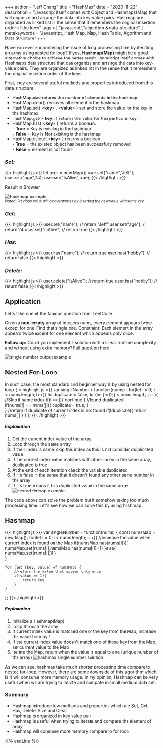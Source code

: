 +++
author = "Jeff Chang"
title = "HashMap"
date = "2020-11-22"
description = "Javascript itself comes with Object and Hashmaps(Map) that will organize and arrange the data into key-value pairs. Hashmap are organized as linked list in the sense that it remembers the original insertion order of the keys"
tags = [
    "javascript","algorithm & data-structure"
]
metakeywords = "Javascript, Hash Map, Map, Hash Table, Algorithm and Data Structure"
+++

Have you ever encountering the issue of long processing time by iterating an array using nested for loop? If yes, **Hashmap(Map)** might be a good alternative choice to achieve the better result. Javascript itself comes with Hashmaps data structure that can organize and arrange the data into key-value pairs. They are organized as linked list in the sense that it remembers the original insertion order of the keys
<!--more-->

First, they are several useful methods and properties introduced from this data structure:

* HashMap.size returns the number of elements in the hashmap.
* HashMap.clear() removes all element in the hashmap.
* HashMap.set( <**key**> , <**value**> ) set and store the value for the key in the hashmap
* HashMap.get( <**key**> ) returns the value for this particular key.
* HashMap.has( <**key**> ) returns a boolean. 
    <li style="list-style:none">- <strong>True</strong> = Key is exisitng in the hashmap</li>
    <li style="list-style:none">- <strong>False</strong> = Key is Not exisitng in the hashmap</li>
* HashMap.delete( <**key**> ) returns a boolean.
    <li style="list-style:none">- <strong>True</strong> = the existed object has been successfully removed</li>
    <li style="list-style:none">- <strong>False</strong> = element is not found </li> 


### *Set:*
{{< highlight js >}}
let user = new Map();
user.set("name","Jeff");
user.set("age",24);
user.set("isAlive",true);
{{< /highlight >}}

Result In Browser

![hashmap example](/images/map_1.JPG)
<em><small style="display:block">Noted: Previous value will be overwritten by inserting the new value with same key</small></em>

### *Get:*
{{< highlight js >}}
user.set("name"); // return "Jeff"
user.set("age"); // return 24
user.set("isAlive"; // return true
{{< /highlight >}}

### *Has:*
{{< highlight js >}}
user.has("name"); // return true
user.has("hobby"); // return false
{{< /highlight >}}

### *Delete:*
{{< highlight js >}}
user.delete("isAlive"); // return true
user.has("hobby"); // return false
{{< /highlight >}}

## Application
Let's take one of the famous question from LeetCode

Given a **non-empty** array of integers nums, every element appears twice except for one. Find that single one. Constraint: Each element in the array appears twice except for one element which appears only once.

**Follow up:** Could you implement a solution with a linear runtime complexity and without using extra memory? [Full question here](https://leetcode.com/problems/single-number/)

![single number output example](/images/map_2.JPG)

## Nested For-Loop
In such case, the most standard and beginner way is by using nested for loop
{{< highlight js >}}
var singleNumber = function(nums) { 
    for(let i = 0; i < nums.length; i++){
        let duplicate = false;
        for(let j = 0; j < nums.length; j++){
            //Skip if same index
            if(i == j){
                continue
            }
            //found duplicated            
            if(nums[i] == nums[j]){
                duplicate = true;
            }        
        }
        //return if duplicate of current index is not found
        if(!duplicate){
            return nums[i]
        }
    }
};
{{< /highlight >}}
##### Explanation
1. Get the current index value of the array
2. Loop through the same array
3. If their index is same, skip this index as this is not consider duiplicated value
4. If the current index value matches with other index in the same array, duplicated is true
5. At the end of each iteration check the variable duplicated
6. If it's false in the sense that it doesn't found any other same number in the array
7. If it's true means it has duplicated value in the same array
![nested forloop example](/images/nest_forloop_result.JPG)

The code above can solve the problem but it somehow taking too much processing time.
Let's see how we can solve this by using hashmap.

## Hashmap
{{< highlight js >}}
var singleNumber = function(nums) {
    const numsMap = new Map();
    for(let i = 0; i < nums.length; i++){
        //increase the value when current index is found on the Map
        if(numsMap.has(nums[i])){
            numsMap.set(nums[i],numsMap.has(nums[i])+1)
        }else{
            numsMap.set(nums[i],1)
        }            
    }
    
    for (let [key, value] of numsMap) {
        //return the value that appear only once
        if(value == 1){
            return key
        }
    }  
};
{{< /highlight >}}
##### Explanation
1. Initialize a Hashmap(Map)
2. Loop through the array
3. If current index value is matched one of the key from the Map, increase the value from by 1
4. If the current index value doesn't match one of these key from the Map, set current value to the Map
6. Iterate the Map, return when the value is equal to one (unique number of the array)
![hashmap single number solution](/images/hash_result.JPG)

As we can see, hashmap take much shorter processing time compare to nested for-loop. However, there are some downside of this algorithm which is it will consume more memory usage. In my opinion, Hashmap can be very useful when we are trying to iterate and compate in small medium data set.

### Summary
* Hashmap introduce few methods and properties which are Set, Get, Has, Delete, Size and Clear
* Hashmap is organized in key value pair
* Hashmap is useful when trying to iterate and compare the element of array
* Hashmap will consume more memory compare to for loop


{{% endLine %}}

<div class="fb-comments" data-href="https://jeffdevslife.com/post/hash-map/" data-numposts="5" data-width="100%" data-lazy="true"></div>